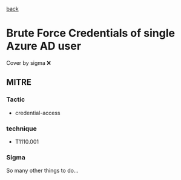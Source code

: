 [back](../index.md)
# Brute Force Credentials of single Azure AD user
Cover by sigma :x: 

## MITRE
### Tactic
  - credential-access

### technique
  - T1110.001

### Sigma

 So many other things to do...